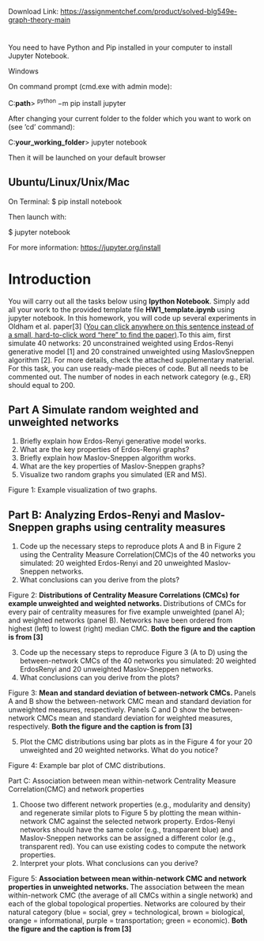 Download Link: https://assignmentchef.com/product/solved-blg549e-graph-theory-main
<br>
<h1></h1>

You need to have Python and Pip installed in your computer to install Jupyter Notebook.

Windows

On command prompt (cmd.exe with admin mode):

C:**path**&gt; <sup>python </sup>−m pip install jupyter

After changing your current folder to the folder which you want to work on (see ’cd’ command):

C:**your_working_folder**&gt; jupyter notebook

Then it will be launched on your default browser

<h2>Ubuntu/Linux/Unix/Mac</h2>

On Terminal: $ pip install notebook

Then launch with:

$ jupyter notebook

For more information: <a href="https://jupyter.org/install">https://jupyter.org/install</a>

<h1>Introduction</h1>

You will carry out all the tasks below using <strong>Ipython Notebook</strong>. Simply add all your work to the provided template file <strong>HW1_template.ipynb </strong>using jupyter notebook. In this homework, you will code up several experiments in Oldham et al. paper[3] (<a href="https://drive.google.com/file/d/1I1YmLbqiN4nktWsZ3_p-0M5MhFszGYvN/view">You </a><a href="https://drive.google.com/file/d/1I1YmLbqiN4nktWsZ3_p-0M5MhFszGYvN/view">can click anywhere on this sentence instead of a small, hard-to-click word “here” to </a><a href="https://drive.google.com/file/d/1I1YmLbqiN4nktWsZ3_p-0M5MhFszGYvN/view">find the paper</a><a href="https://drive.google.com/file/d/1I1YmLbqiN4nktWsZ3_p-0M5MhFszGYvN/view">)</a>.To this aim, first simulate 40 networks: 20 unconstrained weighted using Erdos-Renyi generative model [1] and 20 constrained unweighted using MaslovSneppen algorithm [2]. For more details, check the attached supplementary material. For this task, you can use ready-made pieces of code. But all needs to be commented out. The number of nodes in each network category (e.g., ER) should equal to 200.

<h2>Part A Simulate random weighted and unweighted networks</h2>

<ol>

 <li>Briefly explain how Erdos-Renyi generative model works.</li>

 <li>What are the key properties of Erdos-Renyi graphs?</li>

 <li>Briefly explain how Maslov-Sneppen algorithm works.</li>

 <li>What are the key properties of Maslov-Sneppen graphs?</li>

 <li>Visualize two random graphs you simulated (ER and MS).</li>

</ol>

Figure 1: Example visualization of two graphs.

<h2>Part B: Analyzing Erdos-Renyi and Maslov-Sneppen graphs using centrality measures</h2>

<ol>

 <li><strong> </strong>Code up the necessary steps to reproduce plots A and B in Figure 2 using the Centrality Measure Correlation(CMC)s of the 40 networks you simulated: 20 weighted Erdos-Renyi and 20 unweighted Maslov-Sneppen networks.</li>

 <li>What conclusions can you derive from the plots?</li>

</ol>

Figure 2: <strong>Distributions of Centrality Measure Correlations (CMCs) for example unweighted and weighted networks. </strong>Distributions of CMCs for every pair of centrality measures for five example unweighted (panel A); and weighted networks (panel B). Networks have been ordered from highest (left) to lowest (right) median CMC. <strong>Both the figure and the caption is from [</strong><strong>3</strong><strong>]</strong>

<ol start="3">

 <li>Code up the necessary steps to reproduce Figure 3 (A to D) using the between-network CMCs of the 40 networks you simulated: 20 weighted ErdosRenyi and 20 unweighted Maslov-Sneppen networks.</li>

 <li>What conclusions can you derive from the plots?</li>

</ol>

Figure 3: <strong>Mean and standard deviation of between-network CMCs. </strong>Panels A and B show the between-network CMC mean and standard deviation for unweighted measures, respectively. Panels C and D show the between-network CMCs mean and standard deviation for weighted measures, respectively. <strong>Both the figure and the caption is from [</strong><strong>3</strong><strong>]</strong>

<ol start="5">

 <li>Plot the CMC distributions using bar plots as in the Figure 4 for your 20 unweighted and 20 weighted networks. What do you notice?</li>

</ol>

Figure 4: Example bar plot of CMC distributions.

Part C: Association between mean within-network Centrality Measure Correlation(CMC) and network properties

<ol>

 <li><strong> </strong>Choose two different network properties (e.g., modularity and density) and regenerate similar plots to Figure 5 by plotting the mean within-network CMC against the selected network property. Erdos-Renyi networks should have the same color (e.g., transparent blue) and Maslov-Sneppen networks can be assigned a different color (e.g., transparent red). You can use existing codes to compute the network properties.</li>

 <li><strong> </strong>Interpret your plots. What conclusions can you derive?</li>

</ol>

Figure 5: <strong>Association between mean within-network CMC and network properties in unweighted networks. </strong>The association between the mean within-network CMC (the average of all CMCs within a single network) and each of the global topological properties. Networks are coloured by their natural category (blue = social, grey = technological, brown = biological, orange = informational, purple = transportation; green = economic). <strong>Both the figure and the caption is from [</strong><strong>3</strong><strong>]</strong>